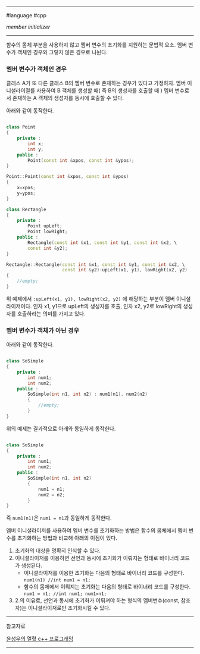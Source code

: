 
---

#language #cpp 

*member initializer*

---

함수의 몸체 부분을 사용하지 않고 멤버 변수의 초기화를 지원하는 문법적 요소.
멤버 변수가 객체인 경우와 그렇지 않은 경우로 나뉜다.

### 멤버 변수가 객체인 경우

클래스 A가 또 다른 클래스 B의 멤버 변수로 존재하는 경우가 있다고 가정하자. 멤버 이니셜라이절를 사용하여 B 객체를 생성할 때( 즉 B의 생성자를 호출할 때 ) 멤버 변수로서 존재하는 A 객체의 생성자를 동시에 호출할 수 있다.

아래와 같이 동작한다.

~~~cpp

class Point
{
	private :
		int x;
		int y;
	public :
		Point(const int &xpos, const int &ypos);
}

Point::Point(const int &xpos, const int &ypos)
{
	x=xpos;
	y=ypos;
}

class Rectangle
{
	private :
		Point upLeft;
		Point lowRight;
	public :
		Rectangle(const int &x1, const int &y1, const int &x2, \
		const int &y2);
}

Rectangle::Rectangle(const int &x1, const int &y1, const int &x2, \
					 const int &y2):upLeft(x1, y1), lowRight(x2, y2)
{
	//empty;
}

~~~

위 예제에서 `:upLeft(x1, y1), lowRight(x2, y2)` 에 해당하는 부분이 멤버 이니셜라이저이다. 인자 x1, y1으로 upLeft의 생성자를 호출, 인자 x2, y2로 lowRight의 생성자를 호출하라는 의미를 가지고 있다.

### 멤버 변수가 객체가 아닌 경우

아래와 같이 동작한다.

~~~cpp

class SoSimple
{
	private :
		int num1;
		int num2;
	public :
		SoSimple(int n1, int n2) : num1(n1), num2(n2)
		{
			//empty;
		}
}

~~~

위의 예제는 결과적으로 아래와 동일하게 동작한다.

~~~cpp

class SoSimple
{
	private :
		int num1;
		int num2;
	public :
		SoSimple(int n1, int n2)
		{
			num1 = n1;
			num2 = n2;
		}
}

~~~

즉 `num1(n1)`은 `num1 = n1`과 동일하게 동작한다.

멤버 이니셜라이저를 사용하여 멤버 변수를 초기화하는 방법은 함수의 몸체에서 멤버 변수를 초기화하는 방법과 비교해 아래의 이점이 있다.

1. 초기화의 대상을 명확히 인식할 수 있다.
2. 이니셜라이저를 이용하면 선언과 동시에 초기화가 이뤄지는 형태로 바이너리 코드가 생성된다.
	- 이니셜라이저를 이용한 초기화는 다음의 형태로 바이너리 코드를 구성한다.
	`num1(n1) //int num1 = n1;`
	- 함수의 몸체에서 이뤄지는 초기화는 다음의 형태로 바이너리 코드를 구성한다.
	`num1 = n1; //int num1; num1=n1;`
3. 2.의 이유로, 선언과 동시에 초기화가 이뤄져야 하는 형식의 멤버변수(const, 참조자)는 이니셜라이저로만 초기화시킬 수 있다.

---

참고자료

[윤성우의 열혈 c++ 프로그래밍](https://product.kyobobook.co.kr/detail/S000001589147)

---